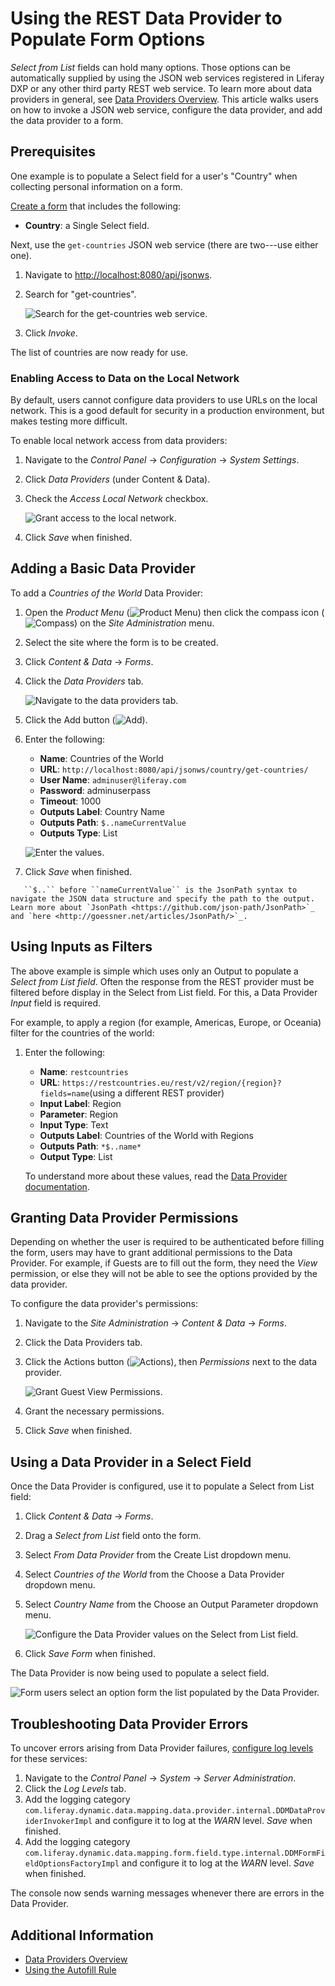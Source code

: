 # Using the REST Data Provider to Populate Form Options

_Select from List_ fields can hold many options. Those options can be automatically supplied by using the JSON web services registered in Liferay DXP or any other third party REST web service. To learn more about data providers in general, see [Data Providers Overview](./data-providers-overview.md). This article walks users on how to invoke a JSON web service, configure the data provider, and add the data provider to a form.

## Prerequisites

One example is to populate a Select field for a user's "Country" when collecting personal information on a form.

[Create a form](../creating-and-managing-forms/creating-forms.md) that includes the following:

* **Country**: a Single Select field.

Next, use the `get-countries` JSON web service (there are two---use either one).

1. Navigate to [http://localhost:8080/api/jsonws](http://localhost:8080/api/jsonws).
1. Search for "get-countries".

    ![Search for the get-countries web service.](./using-the-rest-data-provider-to-populate-form-options/images/02.png)

1. Click _Invoke_.

The list of countries are now ready for use.

### Enabling Access to Data on the Local Network

By default, users cannot configure data providers to use URLs on the local network. This is a good default for security in a production environment, but makes testing more difficult.

To enable local network access from data providers:

1. Navigate to the _Control Panel_ &rarr; _Configuration_ &rarr; _System Settings_.
1. Click _Data Providers_ (under Content & Data).
1. Check the _Access Local Network_ checkbox.

    ![Grant access to the local network.](./using-the-rest-data-provider-to-populate-form-options/images/01.png)

1. Click _Save_ when finished.

## Adding a Basic Data Provider

To add a _Countries of the World_ Data Provider:

1. Open the _Product Menu_ (![Product Menu](../../../images/icon-product-menu.png)) then click the compass icon (![Compass](../../../images/icon-compass.png)) on the _Site Administration_ menu.
1. Select the site where the form is to be created.
1. Click _Content & Data_ &rarr; _Forms_.
1. Click the _Data Providers_ tab.

    ![Navigate to the data providers tab.](./using-the-rest-data-provider-to-populate-form-options/images/03.png)

1. Click the Add button (![Add](../../../images/icon-add.png)).
1. Enter the following:

    * **Name**: Countries of the World
    * **URL**: `http://localhost:8080/api/jsonws/country/get-countries/`
    * **User Name**: `adminuser@liferay.com`
    * **Password**: adminuserpass
    * **Timeout**: 1000
    * **Outputs Label**: Country Name
    * **Outputs Path**: `$..nameCurrentValue`
    * **Outputs Type**: List

    ![Enter the values.](./using-the-rest-data-provider-to-populate-form-options/images/04.png)

1. Click _Save_ when finished.

```note::
   ``$..`` before ``nameCurrentValue`` is the JsonPath syntax to navigate the JSON data structure and specify the path to the output. Learn more about `JsonPath <https://github.com/json-path/JsonPath>`_ and `here <http://goessner.net/articles/JsonPath/>`_.
```

## Using Inputs as Filters

The above example is simple which uses only an Output to populate a _Select from List field_. Often the response from the REST provider must be filtered before display in the Select from List field. For this, a Data Provider _Input_ field is required.

For example, to apply a region (for example, Americas, Europe, or Oceania) filter for the countries of the world:

1. Enter the following:
   * **Name**: `restcountries`
   * **URL**: `https://restcountries.eu/rest/v2/region/{region}?fields=name`(using a different REST provider)
   * **Input Label**: Region
   * **Parameter**: Region
   * **Input Type**: Text
   * **Outputs Label**: Countries of the World with Regions
   * **Outputs Path**: `*$..name*`
   * **Output Type**: List

    To understand more about these values, read the [Data Provider documentation](./data-providers-overview.md).

## Granting Data Provider Permissions

Depending on whether the user is required to be authenticated before filling the form, users may have to grant additional permissions to the Data Provider. For example, if Guests are to fill out the form, they need the _View_ permission, or else they will not be able to see the options provided by the data provider.

To configure the data provider's permissions:

1. Navigate to the _Site Administration_ &rarr; _Content & Data_ &rarr; _Forms_.
1. Click the Data Providers tab.
1. Click the Actions button (![Actions](../../../images/icon-actions.png)), then _Permissions_ next to the data provider.

    ![Grant Guest View Permissions.](./using-the-rest-data-provider-to-populate-form-options/images/05.png)

1. Grant the necessary permissions.
1. Click _Save_ when finished.

## Using a Data Provider in a Select Field

Once the Data Provider is configured, use it to populate a Select from List field:

1. Click _Content & Data_ &rarr; _Forms_.
1. Drag a _Select from List_ field onto the form.
1. Select _From Data Provider_ from the Create List dropdown menu.
1. Select _Countries of the World_ from the Choose a Data Provider dropdown menu.
1. Select _Country Name_ from the Choose an Output Parameter dropdown menu.

    ![Configure the Data Provider values on the Select from List field.](./using-the-rest-data-provider-to-populate-form-options/images/06.png)

1. Click _Save Form_ when finished.

The Data Provider is now being used to populate a select field.

![Form users select an option form the list populated by the Data Provider.](./using-the-rest-data-provider-to-populate-form-options/images/07.png)

## Troubleshooting Data Provider Errors

To uncover errors arising from Data Provider failures, [configure log levels](../../../system-administration/using-the-server-administration-panel/configuring-logging.md) for these services:

1. Navigate to the _Control Panel_ &rarr; _System_ &rarr; _Server Administration_.
1. Click the _Log Levels_ tab.
1. Add the logging category `com.liferay.dynamic.data.mapping.data.provider.internal.DDMDataProviderInvokerImpl` and configure it to log at the _WARN_ level. _Save_ when finished.
1. Add the logging category `com.liferay.dynamic.data.mapping.form.field.type.internal.DDMFormFieldOptionsFactoryImpl` and configure it to log at the _WARN_ level. _Save_ when finished.
 
The console now sends warning messages whenever there are errors in the Data Provider.

## Additional Information

* [Data Providers Overview](./data-providers-overview.md)
* [Using the Autofill Rule](../form-rules/using-the-autofill-rule.md)
